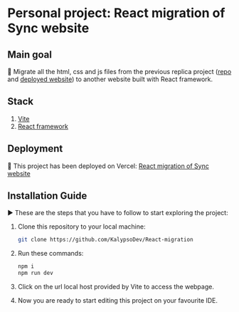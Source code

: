 # Personal project: React migration of Sync website

## Main goal

🎯 Migrate all the html, css and js files from the previous replica project ([repo](https://github.com/KalypsoDev/replica_web) and [deployed website](https://replica-website-sync.pages.dev/)) to another website built with React framework.

## Stack

1. [Vite](https://vitejs.dev/)
2. [React framework](https://es.react.dev/)

## Deployment

🚀 This project has been deployed on Vercel: [React migration of Sync website](https://react-migration.vercel.app/)

## Installation Guide

▶ These are the steps that you have to follow to start exploring the project:

1. Clone this repository to your local machine:

   ```bash
   git clone https://github.com/KalypsoDev/React-migration
    ```

2. Run these commands:

    ```bash
    npm i
    npm run dev
    ```

3. Click on the url local host provided by Vite to access the webpage.

4. Now you are ready to start editing this project on your favourite IDE.
